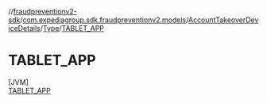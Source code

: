 //[fraudpreventionv2-sdk](../../../../../index.md)/[com.expediagroup.sdk.fraudpreventionv2.models](../../../index.md)/[AccountTakeoverDeviceDetails](../../index.md)/[Type](../index.md)/[TABLET_APP](index.md)

# TABLET_APP

[JVM]\
[TABLET_APP](index.md)
